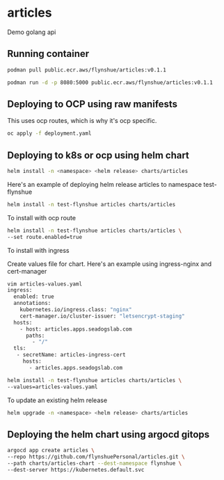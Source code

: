 # articles
Demo golang api

## Running container
```bash
podman pull public.ecr.aws/flynshue/articles:v0.1.1
```
```bash
podman run -d -p 8080:5000 public.ecr.aws/flynshue/articles:v0.1.1
```

## Deploying to OCP using raw manifests
This uses ocp routes, which is why it's ocp specific.
```bash
oc apply -f deployment.yaml
```

## Deploying to k8s or ocp using helm chart
```bash
helm install -n <namespace> <helm release> charts/articles
```
Here's an example of deploying helm release articles to namespace test-flynshue
```bash
helm install -n test-flynshue articles charts/articles
```

To install with ocp route
```bash
helm install -n test-flynshue articles charts/articles \
--set route.enabled=true
```

To install with ingress
<!-- Will probably need to add values file here to make things easier -->
Create values file for chart. Here's an example using ingress-nginx and cert-manager
```bash
vim articles-values.yaml
ingress:
  enabled: true
  annotations:
    kubernetes.io/ingress.class: "nginx"
    cert-manager.io/cluster-issuer: "letsencrypt-staging"
  hosts:
    - host: articles.apps.seadogslab.com
      paths:
        - "/"
  tls:
   - secretName: articles-ingress-cert
     hosts:
       - articles.apps.seadogslab.com
```


```bash
helm install -n test-flynshue articles charts/articles \
--values=articles-values.yaml
```

To update an existing helm release
```bash
helm upgrade -n <namespace> <helm release> charts/articles
```

## Deploying the helm chart using argocd gitops
```bash
argocd app create articles \
--repo https://github.com/flynshuePersonal/articles.git \
--path charts/articles-chart --dest-namespace flynshue \
--dest-server https://kubernetes.default.svc
```

